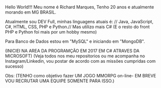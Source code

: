 Hello World!!! Meu nome é Richard Marques,
Tenho 20 anos e atualmente morando em MG BRASIL.

Atualmente sou DEV Full, minhas linguagens atuais é:
// Java, JavaScript, C#, HTML, CSS, PHP e Python.//
Mas utilizo mais C# (E o resto do front PHP e Python foi mais por um hobby mesmo)

Para Banco de Dados estou em "MySQL" e iniciando em "MongoDB".

(INICIEI NA AREA DA PROGRAMÇÃO EM 2017 EM C# ATRAVES DA MICROSOFT)
(Veja todos nos meu repositorios ou me acompanha no Instagram/Linkedin, vou postar de acordo com as missões cumpridas com sucesso)

Obs: (TENHO como objetivo fazer UM JOGO MMORPG on-line- EM BREVE VOU RECRUTAR UMA EQUIPE SOMENTE PARA ISSO.) 

